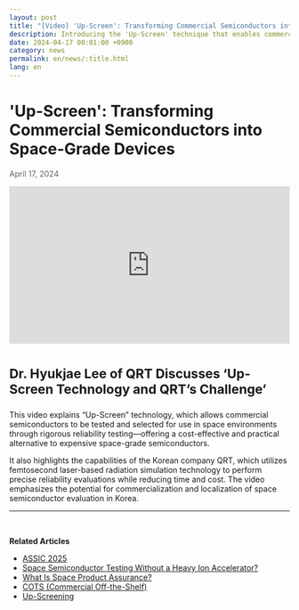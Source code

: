 ```yaml
---
layout: post
title: "[Video] 'Up-Screen': Transforming Commercial Semiconductors into Space-Grade Devices"
description: Introducing the 'Up-Screen' technique that enables commercial semiconductors to be used in space. Dr. Hyukjae Lee from QRT explains how femtosecond laser-based testing enhances reliability and supports localization.
date: 2024-04-17 00:01:00 +0900
category: news
permalink: en/news/:title.html
lang: en
---
```


# 'Up-Screen': Transforming Commercial Semiconductors into Space-Grade Devices

<p style="color: #666666">April 17, 2024</p>

<style>.embed-container { position: relative; padding-bottom: 56.25%; height: 0; overflow: hidden; max-width: 100%; } .embed-container iframe, .embed-container object, .embed-container embed { position: absolute; top: 0; left: 0; width: 100%; height: 100%; }</style><div class='embed-container'><iframe src='https://www.youtube.com/embed/0eppDZ0qxQU' frameborder='0' allowfullscreen></iframe></div>
<br>

<p style="font-size:23px"><b>Dr. Hyukjae Lee of QRT Discusses ‘Up-Screen Technology and QRT’s Challenge’</b></p>

<p>This video explains “Up-Screen” technology, which allows commercial semiconductors to be tested and selected for use in space environments through rigorous reliability testing—offering a cost-effective and practical alternative to expensive space-grade semiconductors.</p>
<p>It also highlights the capabilities of the Korean company QRT, which utilizes femtosecond laser-based radiation simulation technology to perform precise reliability evaluations while reducing time and cost. The video emphasizes the potential for commercialization and localization of space semiconductor evaluation in Korea.</p>

-------------------------------------

<br/>

**Related Articles**
- [ASSIC 2025](/en/news/ASSIC2025.html)
- [Space Semiconductor Testing Without a Heavy Ion Accelerator?](/en/news/우주반도체테스트.html)
- [What Is Space Product Assurance?](/en/article/8.-EEE.html)
- [COTS (Commercial Off-the-Shelf)](/en/article/5.COTS.html)
- [Up-Screening](/en/article/12.upScreening.html)

